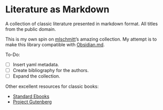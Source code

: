 # Literature as Markdown

A collection of classic literature presented in markdown format. All titles from the public domain.

This is my own spin on [mlschmitt](https://github.com/mlschmitt)’s amazing collection. My attempt is to make this library compatible with [Obsidian.md](https://obsidian.md/).

To-Do:
- [ ] Insert yaml metadata.
- [ ] Create bibliography for the authors.
- [ ] Expand the collection.

Other excellent resources for classic books:
* [Standard Ebooks](https://standardebooks.org/)
* [Project Gutenberg](http://www.gutenberg.org/)
